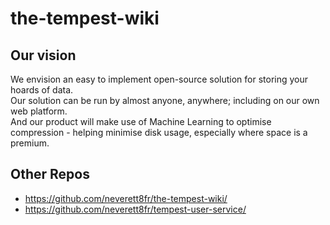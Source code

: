 # the-tempest-wiki  
## Our vision  
We envision an easy to implement open-source solution for storing your hoards of data.  
Our solution can be run by almost anyone, anywhere; including on our own web platform.  
And our product will make use of Machine Learning to optimise compression - helping minimise disk usage, especially where space is a premium.  
## Other Repos  
- https://github.com/neverett8fr/the-tempest-wiki/
- https://github.com/neverett8fr/tempest-user-service/  
